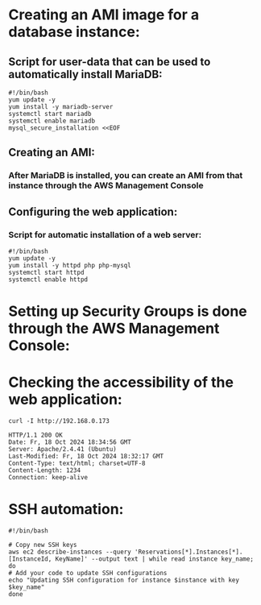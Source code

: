 # Creating an AMI image for a database instance:

## Script for user-data that can be used to automatically install MariaDB:

```
#!/bin/bash
yum update -y
yum install -y mariadb-server
systemctl start mariadb
systemctl enable mariadb
mysql_secure_installation <<EOF
```

## Creating an AMI:

### After MariaDB is installed, you can create an AMI from that instance through the AWS Management Console

## Configuring the web application:

### Script for automatic installation of a web server:

```
#!/bin/bash
yum update -y
yum install -y httpd php php-mysql
systemctl start httpd
systemctl enable httpd
```

# Setting up Security Groups is done through the AWS Management Console:

# Checking the accessibility of the web application:

```
curl -I http://192.168.0.173

HTTP/1.1 200 OK
Date: Fr, 18 Oct 2024 18:34:56 GMT
Server: Apache/2.4.41 (Ubuntu)
Last-Modified: Fr, 18 Oct 2024 18:32:17 GMT
Content-Type: text/html; charset=UTF-8
Content-Length: 1234
Connection: keep-alive
```
# SSH automation:

```
#!/bin/bash

# Copy new SSH keys
aws ec2 describe-instances --query 'Reservations[*].Instances[*].[InstanceId, KeyName]' --output text | while read instance key_name; do
# Add your code to update SSH configurations
echo "Updating SSH configuration for instance $instance with key $key_name"
done
```


